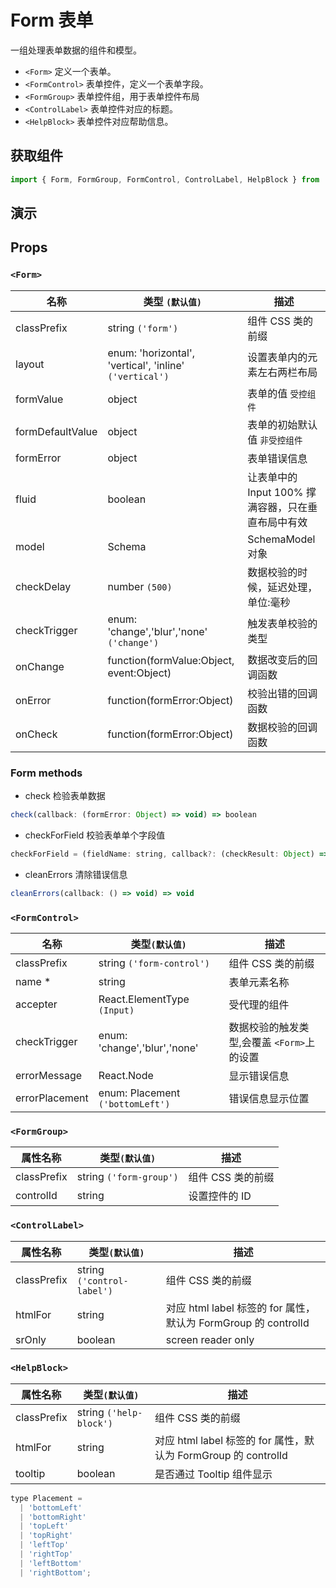 # Form 表单

一组处理表单数据的组件和模型。

* `<Form>` 定义一个表单。
* `<FormControl>` 表单控件，定义一个表单字段。
* `<FormGroup>` 表单控件组，用于表单控件布局
* `<ControlLabel>` 表单控件对应的标题。
* `<HelpBlock>` 表单控件对应帮助信息。

## 获取组件

```js
import { Form, FormGroup, FormControl, ControlLabel, HelpBlock } from 'rsuite';
```

## 演示

<!--{demo}-->

## Props

### `<Form>`

| 名称             | 类型 `(默认值)`                                         | 描述                                               |
| ---------------- | ------------------------------------------------------- | -------------------------------------------------- |
| classPrefix      | string `('form')`                                       | 组件 CSS 类的前缀                                  |
| layout           | enum: 'horizontal', 'vertical', 'inline' `('vertical')` | 设置表单内的元素左右两栏布局                       |
| formValue        | object                                                  | 表单的值 `受控组件`                                |
| formDefaultValue | object                                                  | 表单的初始默认值 `非受控组件`                      |
| formError        | object                                                  | 表单错误信息                                       |
| fluid            | boolean                                                 | 让表单中的 Input 100% 撑满容器，只在垂直布局中有效 |
| model            | Schema                                                  | SchemaModel 对象                                   |
| checkDelay       | number `(500)`                                          | 数据校验的时候，延迟处理，单位:毫秒                |
| checkTrigger     | enum: 'change','blur','none' `('change')`               | 触发表单校验的类型                                 |
| onChange         | function(formValue:Object, event:Object)                | 数据改变后的回调函数                               |
| onError          | function(formError:Object)                              | 校验出错的回调函数                                 |
| onCheck          | function(formError:Object)                              | 数据校验的回调函数                                 |


### Form methods

-  check  检验表单数据

```js
check(callback: (formError: Object) => void) => boolean
```

-  checkForField 校验表单单个字段值

```js
checkForField = (fieldName: string, callback?: (checkResult: Object) => void) => boolean
```


-  cleanErrors 清除错误信息


```js
cleanErrors(callback: () => void) => void
```


### `<FormControl>`

| 名称           | 类型`(默认值)`                   | 描述                                       |
| -------------- | -------------------------------- | ------------------------------------------ |
| classPrefix    | string `('form-control')`        | 组件 CSS 类的前缀                          |
| name \*        | string                           | 表单元素名称                               |
| accepter       | React.ElementType `(Input)`      | 受代理的组件                               |
| checkTrigger   | enum: 'change','blur','none'     | 数据校验的触发类型,会覆盖 `<Form>`上的设置 |
| errorMessage   | React.Node                       | 显示错误信息                               |
| errorPlacement | enum: Placement `('bottomLeft')` | 错误信息显示位置                           |

### `<FormGroup>`

| 属性名称    | 类型`(默认值)`          | 描述              |
| ----------- | ----------------------- | ----------------- |
| classPrefix | string `('form-group')` | 组件 CSS 类的前缀 |
| controlId   | string                  | 设置控件的 ID     |

### `<ControlLabel>`

| 属性名称    | 类型`(默认值)`             | 描述                                                           |
| ----------- | -------------------------- | -------------------------------------------------------------- |
| classPrefix | string `('control-label')` | 组件 CSS 类的前缀                                              |
| htmlFor     | string                     | 对应 html label 标签的 for 属性，默认为 FormGroup 的 controlId |
| srOnly      | boolean                    | screen reader only                                             |

### `<HelpBlock>`

| 属性名称    | 类型`(默认值)`          | 描述                                                           |
| ----------- | ----------------------- | -------------------------------------------------------------- |
| classPrefix | string `('help-block')` | 组件 CSS 类的前缀                                              |
| htmlFor     | string                  | 对应 html label 标签的 for 属性，默认为 FormGroup 的 controlId |
| tooltip     | boolean                 | 是否通过 Tooltip 组件显示                                      |

```js
type Placement =
  | 'bottomLeft'
  | 'bottomRight'
  | 'topLeft'
  | 'topRight'
  | 'leftTop'
  | 'rightTop'
  | 'leftBottom'
  | 'rightBottom';
```
